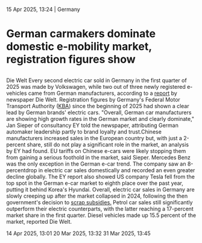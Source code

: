 15 Apr 2025, 13:24
| 
Germany
# German carmakers dominate domestic e-mobility market, registration figures show 
## 
Die Welt
Every second electric car sold in Germany in the first quarter of 2025 was made by Volkswagen, while two out of three newly registered e-vehicles came from German manufacturers, according to a [report](https://www.welt.de/wirtschaft/plus255892932/Neuzulassungen-Deutschlands-grosser-E-Auto-Umbruch-diese-Marken-dominieren-jetzt-den-Markt.html) by newspaper Die Welt. Registration figures by Germany's Federal Motor Transport Authority ([KBA](https://www.cleanenergywire.org/experts/federal-motor-transport-authority)) since the beginning of 2025 had shown a clear lead by German brands' electric cars.
"Overall, German car manufacturers are showing high growth rates in the German market and clearly dominate," Jan Sieper of consultancy EY told the newspaper, attributing German automaker leadership partly to brand loyalty and trust.Chinese manufacturers increased sales in the European country but, with just a 2-percent share, still do not play a significant role in the market, an analysis by EY had found. EU tariffs on Chinese e-cars were likely stopping them from gaining a serious foothold in the market, said Sieper.
Mercedes Benz was the only exception in the German e-car trend. The company saw an 8-percentdrop in electric car sales domestically and recorded an even greater decline globally. The EY report also showed US company Tesla fell from the top spot in the German e-car market to eighth place over the past year, putting it behind Korea's Hyundai. 
Overall, electric car sales in Germany are slowly creeping up after the market collapsed in 2024, following the then government's decision to [scrap subsidies.](https://www.cleanenergywire.org/news/abrupt-end-german-electric-car-subsidies-fuels-doubts-about-green-mobility-target) Petrol car sales still significantly outperform their electric counterparts, with the latter reaching a 17-percent market share in the first quarter. Diesel vehicles made up 15.5 percent of the market, reported Die Welt.   

14 Apr 2025, 13:01
20 Mar 2025, 13:32
31 Mar 2025, 13:45